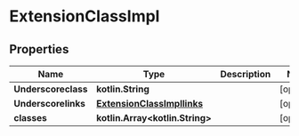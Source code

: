 
# ExtensionClassImpl

## Properties
Name | Type | Description | Notes
------------ | ------------- | ------------- | -------------
**Underscoreclass** | **kotlin.String** |  |  [optional]
**Underscorelinks** | [**ExtensionClassImpllinks**](ExtensionClassImpllinks.md) |  |  [optional]
**classes** | **kotlin.Array&lt;kotlin.String&gt;** |  |  [optional]



